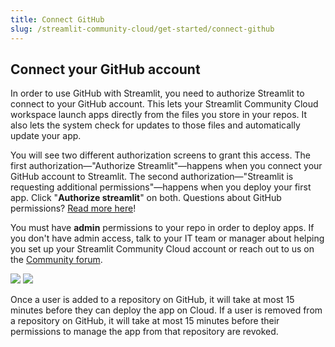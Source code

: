 ```yaml
---
title: Connect GitHub
slug: /streamlit-community-cloud/get-started/connect-github
---
```


## Connect your GitHub account

In order to use GitHub with Streamlit, you need to authorize Streamlit to connect to your GitHub account. This lets your Streamlit Community Cloud workspace launch apps directly from the files you store in your repos. It also lets the system check for updates to those files and automatically update your app.

You will see two different authorization screens to grant this access. The first authorization&mdash;"Authorize Streamlit"&mdash;happens when you connect your GitHub account to Streamlit. The second authorization&mdash;"Streamlit is requesting additional permissions"&mdash;happens when you deploy your first app. Click "**Authorize streamlit**" on both. Questions about GitHub permissions? [Read more here](/streamlit-community-cloud/troubleshooting#github-integration)!

<Important>

You must have **admin** permissions to your repo in order to deploy apps. If you don't have admin access, talk to your IT team or manager about helping you set up your Streamlit Community Cloud account or reach out to us on the [Community forum](https://discuss.streamlit.io/).

</Important>

<div style={{ marginBottom: '-3em' }}>
    <Flex>
    <Image caption="Authorization screen 1" src="/images/streamlit-community-cloud/authorization-1.png" />
    <Image caption="Authorization screen 2" src="/images/streamlit-community-cloud/authorization-2.png" />
    </Flex>
</div>

<Note>

Once a user is added to a repository on GitHub, it will take at most 15 minutes before they can deploy the app on Cloud. If a user is removed from a repository on GitHub, it will take at most 15 minutes before their permissions to manage the app from that repository are revoked.

</Note>